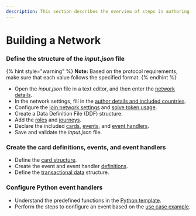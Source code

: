 ```yaml
---
description: This section describes the overview of steps in authoring a network.
---
```


# Building a Network

### Define the structure of the _input.json_ file

{% hint style="warning" %}
**Note:** Based on the protocol requirements, make sure that each value follows the specified format.&#x20;
{% endhint %}

* Open the _input.json_ file in a text editor, and then enter the [network details](network-configuration.md#network-metadata).
* In the network settings, fill in the [author details and included countries](network-configuration.md#author-details-and-countries).
* Configure the [join network settings](network-configuration.md#join-network-settings) and [solve token usage](network-configuration.md#solve-token-settings).
* Create a Data Definition File (DDF) structure.
* Add the [roles](roles-and-journeys.md#roles) and [journeys](roles-and-journeys.md#journey).
* Declare the included [cards](card-definitions/#cards), [events](events-and-event-handlers.md#events), and [event handlers](events-and-event-handlers.md#event-handlers).
* Save and validate the _input.json_ file.

### Create the card definitions, events, and event handlers&#x20;

* Define the [card structure](card-definitions/#card-definition-structure).
* Create the event and event handler [definitions](events-and-event-handlers.md#definitions).
* Define the [transactional data](transactional-data.md) structure.

### Configure Python event handlers

* Understand the predefined functions in the [Python template](python-event-handlers.md#python-event-handler-template).
* Perform the steps to configure an event based on the [use case example](python-event-handlers.md#use-case-example).

